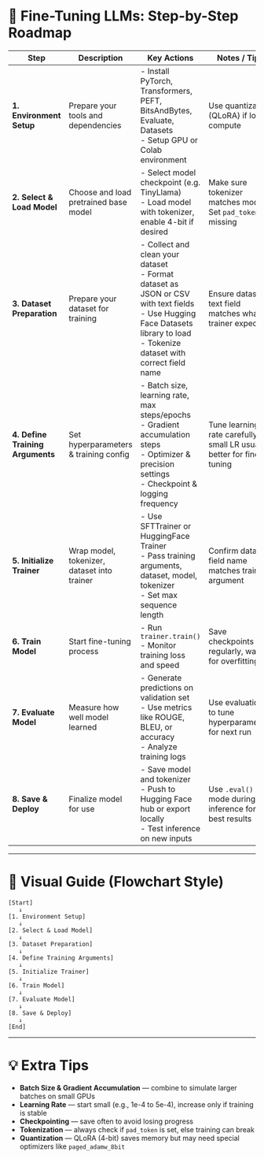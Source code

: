 # 🚀 Fine-Tuning LLMs: Step-by-Step Roadmap

| Step                             | Description                                 | Key Actions                                                                                                                                                                             | Notes / Tips                                                           |
| -------------------------------- | ------------------------------------------- | --------------------------------------------------------------------------------------------------------------------------------------------------------------------------------------- | ---------------------------------------------------------------------- |
| **1. Environment Setup**         | Prepare your tools and dependencies         | - Install PyTorch, Transformers, PEFT, BitsAndBytes, Evaluate, Datasets <br> - Setup GPU or Colab environment                                                                           | Use quantization (QLoRA) if low compute                                |
| **2. Select & Load Model**       | Choose and load pretrained base model       | - Select model checkpoint (e.g. TinyLlama) <br> - Load model with tokenizer, enable 4-bit if desired                                                                                    | Make sure tokenizer matches model! Set `pad_token` if missing          |
| **3. Dataset Preparation**       | Prepare your dataset for training           | - Collect and clean your dataset <br> - Format dataset as JSON or CSV with text fields <br> - Use Hugging Face Datasets library to load <br> - Tokenize dataset with correct field name | Ensure dataset text field matches what trainer expects                 |
| **4. Define Training Arguments** | Set hyperparameters & training config       | - Batch size, learning rate, max steps/epochs <br> - Gradient accumulation steps <br> - Optimizer & precision settings <br> - Checkpoint & logging frequency                            | Tune learning rate carefully — small LR usually better for fine-tuning |
| **5. Initialize Trainer**        | Wrap model, tokenizer, dataset into trainer | - Use SFTTrainer or HuggingFace Trainer <br> - Pass training arguments, dataset, model, tokenizer <br> - Set max sequence length                                                        | Confirm dataset field name matches trainer argument                    |
| **6. Train Model**               | Start fine-tuning process                   | - Run `trainer.train()` <br> - Monitor training loss and speed                                                                                                                          | Save checkpoints regularly, watch for overfitting                      |
| **7. Evaluate Model**            | Measure how well model learned              | - Generate predictions on validation set <br> - Use metrics like ROUGE, BLEU, or accuracy <br> - Analyze training logs                                                                  | Use evaluation to tune hyperparameters for next run                    |
| **8. Save & Deploy**             | Finalize model for use                      | - Save model and tokenizer <br> - Push to Hugging Face hub or export locally <br> - Test inference on new inputs                                                                        | Use `.eval()` mode during inference for best results                   |

---

# 📌 Visual Guide (Flowchart Style)

```
[Start]
   ↓
[1. Environment Setup]
   ↓
[2. Select & Load Model]
   ↓
[3. Dataset Preparation]
   ↓
[4. Define Training Arguments]
   ↓
[5. Initialize Trainer]
   ↓
[6. Train Model]
   ↓
[7. Evaluate Model]
   ↓
[8. Save & Deploy]
   ↓
[End]
```

---

# 💡 Extra Tips

* **Batch Size & Gradient Accumulation** — combine to simulate larger batches on small GPUs
* **Learning Rate** — start small (e.g., 1e-4 to 5e-4), increase only if training is stable
* **Checkpointing** — save often to avoid losing progress
* **Tokenization** — always check if `pad_token` is set, else training can break
* **Quantization** — QLoRA (4-bit) saves memory but may need special optimizers like `paged_adamw_8bit`
